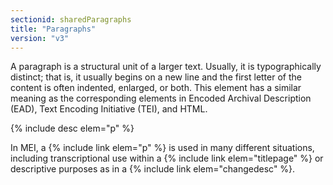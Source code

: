 ```yaml
---
sectionid: sharedParagraphs
title: "Paragraphs"
version: "v3"
---
```


A paragraph is a structural unit of a larger text. Usually, it is typographically
distinct;
that is, it usually begins on a new line and the first letter of the content is often
indented, enlarged, or both. This element has a similar meaning as the corresponding
elements in Encoded Archival Description (EAD), Text Encoding Initiative (TEI), and
HTML.



{% include desc elem="p" %}




In MEI, a {% include link elem="p" %} is used in many different situations, including
transcriptional use within a {% include link elem="titlepage" %} or descriptive purposes as in a
{% include link elem="changedesc" %}.

